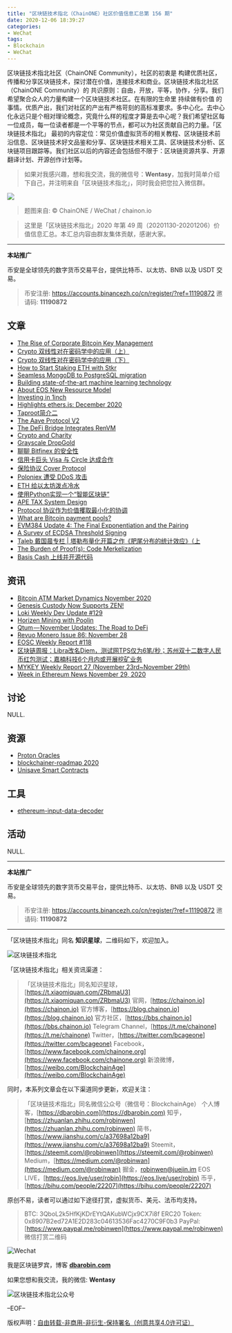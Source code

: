 ```yaml
---
title: "区块链技术指北（ChainONE）社区价值信息汇总第 156 期"
date: 2020-12-06 18:39:27
categories:
- WeChat
tags:
- Blockchain
- WeChat
---
```

区块链技术指北社区（ChainONE Community），社区的初衷是 构建优质社区，传播和分享区块链技术，探讨潜在价值，连接技术和商业。区块链技术指北社区（ChainONE Community）的 共识原则：自由，开放，平等，协作，分享。我们希望聚合众人的力量构建一个区块链技术社区。在有限的生命里 持续做有价值 的事情。优质产出，我们对社区的产出有严格苛刻的高标准要求。多中心化。去中心化永远只是个相对理论概念，究竟什么样的程度才算是去中心呢？我们希望社区每一位成员，每一位读者都是一个平等的节点，都可以为社区贡献自己的力量。「区块链技术指北」 最初的内容定位：常见价值虚拟货币的相关教程、区块链技术前沿信息、区块链技术好文品鉴和分享、区块链技术相关工具、区块链技术分析、区块链项目跟踪等。我们社区以后的内容还会包括但不限于：区块链资源共享、开源翻译计划、开源创作计划等。
<!-- more -->

> 如果对我感兴趣，想和我交流，我的微信号：**Wentasy**，加我时简单介绍下自己，并注明来自「区块链技术指北」，同时我会把您拉入微信群。

![](https://cdn.dbarobin.com/EFxCQjC.png)

> 题图来自: © ChainONE / WeChat / chainon.io

> 这里是「区块链技术指北」2020 年第 49 周（20201130-20201206）价值信息汇总。本汇总内容由群友集体贡献，感谢大家。

***

**本站推广**

币安是全球领先的数字货币交易平台，提供比特币、以太坊、BNB 以及 USDT 交易。

> 币安注册: https://accounts.binancezh.co/cn/register/?ref=11190872
> 邀请码: **11190872**

## 文章

* [The Rise of Corporate Bitcoin Key Management](https://bbs.chainon.io/d/6898)
* [Crypto 双线性对在密码学中的应用（上）](https://bbs.chainon.io/d/6902)
* [Crypto 双线性对在密码学中的应用（下）](https://bbs.chainon.io/d/6903)
* [How to Start Staking ETH with Stkr](https://bbs.chainon.io/d/6906)
* [Seamless MongoDB to PostgreSQL migration](https://bbs.chainon.io/d/6907)
* [Building state-of-the-art machine learning technology](https://bbs.chainon.io/d/6908)
* [About EOS New Resource Model](https://bbs.chainon.io/d/6909)
* [Investing in 1inch](https://bbs.chainon.io/d/6911)
* [Highlights ethers.js: December 2020](https://bbs.chainon.io/d/6912)
* [Taproot简介二](https://bbs.chainon.io/d/6913)
* [The Aave Protocol V2](https://bbs.chainon.io/d/6914)
* [The DeFi Bridge Integrates RenVM](https://bbs.chainon.io/d/6915)
* [Crypto and Charity](https://bbs.chainon.io/d/6916)
* [Grayscale DropGold](https://bbs.chainon.io/d/6917)
* [聊聊 Bitfinex 的安全性](https://bbs.chainon.io/d/6918)
* [信用卡巨头 Visa 与 Circle 达成合作](https://bbs.chainon.io/d/6919)
* [保险协议 Cover Protocol](https://bbs.chainon.io/d/6920)
* [Poloniex 遭受 DDoS 攻击](https://bbs.chainon.io/d/6921)
* [ETH 给以太坊泼点冷水](https://bbs.chainon.io/d/6923)
* [使用Python实现一个“智能区块链”](https://bbs.chainon.io/d/6924)
* [APE TAX System Design](https://bbs.chainon.io/d/6929)
* [Protocol 协议作为价值攫取最小化的协调](https://bbs.chainon.io/d/6930)
* [What are Bitcoin payment pools?](https://bbs.chainon.io/d/6931)
* [EVM384 Update 4: The Final Exponentiation and the Pairing](https://bbs.chainon.io/d/6932)
* [A Survey of ECDSA Threshold Signing](https://bbs.chainon.io/d/6933)
* [Taleb 戴国晨专栏 | 塔勒布量化开篇之作《肥尾分布的统计效应》（上](https://bbs.chainon.io/d/6934)
* [The Burden of Proof(s): Code Merkelization](https://bbs.chainon.io/d/6935)
* [Basis Cash 上线并开源代码](https://bbs.chainon.io/d/6938)

## 资讯

* [Bitcoin ATM Market Dynamics November 2020](https://bbs.chainon.io/d/6897)
* [Genesis Custody Now Supports ZEN!](https://bbs.chainon.io/d/6899)
* [Loki Weekly Dev Update #129](https://bbs.chainon.io/d/6900)
* [Horizen Mining with Poolin](https://bbs.chainon.io/d/6901)
* [Qtum — November Updates: The Road to DeFi](https://bbs.chainon.io/d/6904)
* [Revuo Monero Issue 86: November 28](https://bbs.chainon.io/d/6905)
* [EOSC Weekly Report #118](https://bbs.chainon.io/d/6910)
* [区块链周报：Libra改名Diem，测试网TPS仅为6笔/秒；苏州双十二数字人民币红包测试；嘉楠科技6个月内或开展挖矿业务](https://bbs.chainon.io/d/6922)
* [MYKEY Weekly Report 27 (November 23rd~November 29th)](https://bbs.chainon.io/d/6936)
* [Week in Ethereum News November 29, 2020](https://bbs.chainon.io/d/6937)

## 讨论

NULL.

## 资源

* [Proton Oracles](https://bbs.chainon.io/d/6925)
* [blockchainer-roadmap 2020](https://bbs.chainon.io/d/6926)
* [Unisave Smart Contracts](https://bbs.chainon.io/d/6927)

## 工具

* [ethereum-input-data-decoder](https://bbs.chainon.io/d/6928)

## 活动

NULL.

***

**本站推广**

币安是全球领先的数字货币交易平台，提供比特币、以太坊、BNB 以及 USDT 交易。

> 币安注册: https://accounts.binancezh.co/cn/register/?ref=11190872
> 邀请码: **11190872**

***

「区块链技术指北」同名 **知识星球**，二维码如下，欢迎加入。

![区块链技术指北](https://cdn.dbarobin.com/3YzonTR.png)

「区块链技术指北」相关资讯渠道：

> 「区块链技术指北」同名知识星球，[https://t.xiaomiquan.com/ZRbmaU3](https://t.xiaomiquan.com/ZRbmaU3)
> 官网，[https://chainon.io](https://chainon.io)
> 官方博客，[https://blog.chainon.io](https://blog.chainon.io)
> 官方社区，[https://bbs.chainon.io](https://bbs.chainon.io)
> Telegram Channel，[https://t.me/chainone](https://t.me/chainone)
> Twitter，[https://twitter.com/bcageone](https://twitter.com/bcageone)
> Facebook，[https://www.facebook.com/chainone.org](https://www.facebook.com/chainone.org)
> 新浪微博，[https://weibo.com/BlockchainAge](https://weibo.com/BlockchainAge)

同时，本系列文章会在以下渠道同步更新，欢迎关注：

> 「区块链技术指北」同名微信公众号（微信号：BlockchainAge）
> 个人博客，[https://dbarobin.com](https://dbarobin.com)
> 知乎，[https://zhuanlan.zhihu.com/robinwen](https://zhuanlan.zhihu.com/robinwen)
> 简书，[https://www.jianshu.com/c/a37698a12ba9](https://www.jianshu.com/c/a37698a12ba9)
> Steemit，[https://steemit.com/@robinwen](https://steemit.com/@robinwen)
> Medium，[https://medium.com/@robinwan](https://medium.com/@robinwan)
> 掘金，[robinwen@juejin.im](https://juejin.im/user/5673ccae60b2260ee435f89a/posts)
> EOS LIVE，[https://eos.live/user/robin](https://eos.live/user/robin)
> 币乎，[https://bihu.com/people/22207](https://bihu.com/people/22207)

原创不易，读者可以通过如下途径打赏，虚拟货币、美元、法币均支持。

> BTC: 3QboL2k5HfKjKDrEYtQAKubWCjx9CX7i8f
> ERC20 Token: 0x8907B2ed72A1E2D283c04613536Fac4270C9F0b3
> PayPal: [https://www.paypal.me/robinwen](https://www.paypal.me/robinwen)
> 微信打赏二维码

![Wechat](https://cdn.dbarobin.com/SzoNl5b.jpg)

我是区块链罗宾，博客 **[dbarobin.com](https://dbarobin.com/)**

如果您想和我交流，我的微信: **Wentasy**

![区块链技术指北公众号](https://cdn.dbarobin.com/w0wignb.png)

–EOF–

版权声明：[自由转载-非商用-非衍生-保持署名（创意共享4.0许可证）](http://creativecommons.org/licenses/by-nc-nd/4.0/deed.zh)